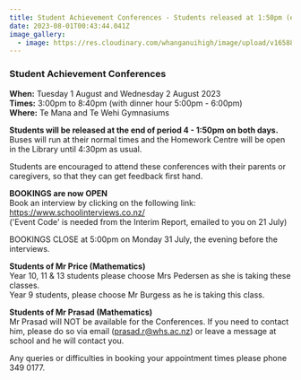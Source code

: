 ```yaml
---
title: Student Achievement Conferences - Students released at 1:50pm (end of period 4)
date: 2023-08-01T00:43:44.041Z
image_gallery:
  - image: https://res.cloudinary.com/whanganuihigh/image/upload/v1658896047/Events/Facebook_photo.best.png
---
```

### Student Achievement Conferences

**When:** Tuesday 1 August and Wednesday 2 August 2023  
**Times:** 3:00pm to 8:40pm (with dinner hour 5:00pm - 6:00pm)  
**Where:** Te Mana and Te Wehi Gymnasiums

**Students will be released at the end of period 4 - 1:50pm on both days.**  
Buses will run at their normal times and the Homework Centre will be open in the Library until 4:30pm as usual.  

Students are encouraged to attend these conferences with their parents or caregivers, so that they can get feedback first hand.  

**BOOKINGS are now OPEN**  
Book an interview by clicking on the following link:  
<https://www.schoolinterviews.co.nz/>  
('Event Code' is needed from the Interim Report, emailed to you on 21 July)  

BOOKINGS CLOSE at 5:00pm on Monday 31 July, the evening before the interviews.  

**Students of Mr Price (Mathematics)**  
Year 10, 11 & 13 students please choose Mrs Pedersen as she is taking these classes.  
Year 9 students, please choose Mr Burgess as he is taking this class.  

**Students of Mr Prasad (Mathematics)**  
Mr Prasad will NOT be available for the Conferences.  If you need to contact him, please do so via email (prasad.r@whs.ac.nz) or leave a message at school and he will contact you.

Any queries or difficulties in booking your appointment times please phone 349 0177.